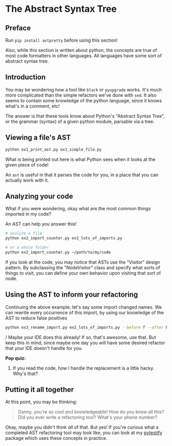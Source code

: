 # The Abstract Syntax Tree

## Preface

Run `pip install astpretty` before using this section!

Also, while this section is written about python, the concepts are true of most code formatters in other languages. All languages have some sort of abstract syntax tree.

## Introduction

You may be wondering how a tool like `black` or `pyupgrade` works. It's much more complicated than the simple refactors we've done with `sed`. It also seems to contain some knowledge of the python language, since it knows what's in a comment, etc!

The answer is that these tools know about Python's "Abstract Syntax Tree", or the grammar (syntax) of a given python module, parsable via a tree.

## Viewing a file's AST


```bash
python ex1_print_ast.py ex1_simple_file.py
```

What is being printed out here is what Python sees when it looks at the given piece of code!

An `ast` is useful in that it parses the code for you, in a place that you can actually work with it.

## Analyzing your code

What if you were wondering, okay what are the most common things imported in my code?

An AST can help you answer this!

```bash
# analyze a file
python ex2_import_counter.py ex2_lots_of_imports.py

# or a whole folder
python ex2_import_counter.py ~/path/to/my/code
```

If you look at the code, you may notice that ASTs use the "Visitor" design pattern.
By subclassing the "NodeVisitor" class and specify what sorts of things to visit,
you can define your own behavior upon visiting that sort of node.

## Using the AST to inform your refactoring

Continuing the above example, let's say some import changed names. We can
rewrite every occurrence of this import, by using our knowledge of the AST
to reduce false positives

```bash
python ex3_rename_import.py ex2_lots_of_imports.py --before f --after banana
```

/ Maybe your IDE does this already! If so, that's awesome, use that. But keep
this in mind, since maybe one day you will have some desired refactor that your
IDE doesn't handle for you.

**Pop quiz:**

1. If you read the code, how I handle the replacement is a little hacky. Why's that?

## Putting it all together

At this point, you may be thinking:

> Danny, you're so cool and knowledgeable! How do you know all this? Did you ever write a refactoring tool? What's your phone number?

Okay, maybe you didn't think _all_ of that. But yes! If you're curious
what a completed AST refactoring tool may look like, you can look at my
[pytestify](https://github.com/dannysepler/pytestify) package which uses these
concepts in practice.
